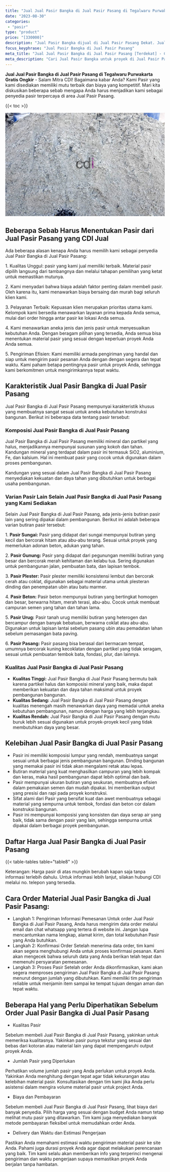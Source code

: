 ```yaml
---
title: "Jual Jual Pasir Bangka di Jual Pasir Pasang di Tegalwaru Purwakarta Gratis Ongkir"
date: "2023-08-30"
categories:
 - "pasir"
type: "product"
price: "[330000]"
description: "Jual Pasir Bangka dijual di Jual Pasir Pasang Dekat. Jual Pasir Bangka ini sering digunakan dalam proyek konstruksi sebagai bahan campuran yang berkualitas dan bersih. Silakan hubungi kami untuk informasi lebih lanjut."
focus_keyphrase: "Jual Pasir Bangka di Jual Pasir Pasang"
meta_title: "Jual Jual Pasir Bangka di Jual Pasir Pasang [Terdekat] - CDI"
meta_description: "Cari Jual Pasir Bangka untuk proyek di Jual Pasir Pasang? Kami menawarkan Jual Pasir Bangka berkualitas untuk bahan campuran. Segera dapatkan penawaran terbaik."
---
```


**Jual Jual Pasir Bangka di Jual Pasir Pasang di Tegalwaru Purwakarta Gratis Ongkir** - Salam Mitra CDI! Bagaimana kabar Anda? Kami Pasir yang kami disediakan memiliki mutu terbaik dan biaya yang kompetitif. Mari kita diskusikan beberapa sebab mengapa Anda harus menjadikan kami sebagai penyedia pasir terpercaya di area Jual Pasir Pasang.

{{< toc >}}

![Jual Jual Pasir Bangka di Jual Pasir Pasang di Tegalwaru Purwakarta Gratis Ongkir](/images/pasir/pasir-bangunan-03.jpg)

## Beberapa Sebab Harus Menentukan Pasir dari Jual Pasir Pasang yang CDI Jual

Ada beberapa alasan kenapa Anda harus memilih kami sebagai penyedia Jual Pasir Bangka di Jual Pasir Pasang:

1\.  Kualitas Unggul: pasir yang kami jual memiliki terbaik. Material pasir dipilih langsung dari tambangnya dan melalui tahapan pemilihan yang ketat untuk memastikan mutunya.

2\.  Kami menyadari bahwa biaya adalah faktor penting dalam membeli pasir. Oleh karena itu, kami menawarkan biaya bersaing dan murah bagi seluruh klien kami.

3\.  Pelayanan Terbaik: Kepuasan klien merupakan prioritas utama kami. Kelompok kami bersedia menawarkan layanan prima kepada Anda semua, mulai dari order hingga antar pasir ke lokasi Anda semua.

4\.  Kami menawarkan aneka jenis dan jenis pasir untuk menyesuaikan kebutuhan Anda. Dengan beragam pilihan yang tersedia, Anda semua bisa menentukan material pasir yang sesuai dengan keperluan proyek Anda Anda semua.

5\.  Pengiriman Efisien: Kami memiliki armada pengiriman yang handal dan siap untuk mengirim pasir pesanan Anda dengan dengan segera dan tepat waktu. Kami paham betapa pentingnya pasir untuk proyek Anda, sehingga kami berkomitmen untuk mengirimkannya tepat waktu.

## Karakteristik Jual Pasir Bangka di Jual Pasir Pasang

Jual Pasir Bangka di Jual Pasir Pasang mempunyai karakteristik khusus yang membuatnya sangat sesuai untuk aneka kebutuhan konstruksi bangunan. Berikut ini beberapa data tentang pasir tersebut:

### Komposisi Jual Pasir Bangka di Jual Pasir Pasang

Jual Pasir Bangka di Jual Pasir Pasang memiliki mineral dan partikel yang halus, menjadikannya mempunyai susunan yang kokoh dan tahan. Kandungan mineral yang terdapat dalam pasir ini termasuk SiO2, aluminium, Fe, dan kalsium. Hal ini membuat pasir yang cocok untuk digunakan dalam proses pembangunan.

Kandungan yang sesuai dalam Jual Pasir Bangka di Jual Pasir Pasang menyediakan kekuatan dan daya tahan yang dibutuhkan untuk berbagai usaha pembangunan.

### Varian Pasir Lain Selain Jual Pasir Bangka di Jual Pasir Pasang yang Kami Sediakan

Selain Jual Pasir Bangka di Jual Pasir Pasang, ada jenis-jenis butiran pasir lain yang sering dipakai dalam pembangunan. Berikut ini adalah beberapa varian butiran pasir tersebut:

1\.  **Pasir Sungai:** Pasir yang didapat dari sungai mempunyai butiran yang kecil dan bercorak hitam atau abu-abu terang. Sesuai untuk proyek yang memerlukan adonan beton, adukan yang tahan.

2\.  **Pasir Gunung:** Pasir yang didapat dari pegunungan memiliki butiran yang besar dan bercorak merah kehitaman dan kelabu tua. Sering digunakan untuk pembangunan jalan, pembuatan bata, dan lapisan tembok.

3\.  **Pasir Plester:** Pasir plester memiliki konsistensi lembut dan bercorak cerah atau coklat, digunakan sebagai material utama untuk plesteran dinding dan penempatan ubin atau batu marmer.

4\.  **Pasir Beton:** Pasir beton mempunyai butiran yang bertingkat homogen dan besar, berwarna hitam, merah terasi, abu-abu. Cocok untuk membuat campuran semen yang tahan dan tahan lama.

5\.  **Pasir Urug:** Pasir tanah urug memiliki butiran yang heterogen dan bercampur dengan banyak bebatuan, berwarna coklat atau abu-abu. Digunakan untuk lapisan lantai sebelum pasang ubin atau pemadatan lahan sebelum pemasangan bata paving.

6\.  **Pasir Pasang:** Pasir pasang bisa berasal dari bermacam tempat, umumnya bercorak kuning kecoklatan dengan partikel yang tidak seragam, sesuai untuk pembuatan tembok bata, fondasi, plur, dan lainnya.

### Kualitas Jual Pasir Bangka di Jual Pasir Pasang

*   **Kualitas Tinggi:** Jual Pasir Bangka di Jual Pasir Pasang bermutu baik karena partikel halus dan komposisi mineral yang baik, maka dapat memberikan kekuatan dan daya tahan maksimal untuk proyek pembangunan bangunan.
*   **Kualitas Sedang:** Jual Pasir Bangka di Jual Pasir Pasang dengan kualitas menengah masih menawarkan daya yang memadai untuk aneka kebutuhan pembangunan, namun dengan harga yang lebih terjangkau.
*   **Kualitas Rendah:** Jual Pasir Bangka di Jual Pasir Pasang dengan mutu buruk lebih sesuai digunakan untuk proyek-proyek kecil yang tidak membutuhkan daya yang besar.

## Kelebihan Jual Pasir Bangka di Jual Pasir Pasang

*   Pasir ini memiliki komposisi lumpur yang rendah, membuatnya sangat sesuai untuk berbagai jenis pembangunan bangunan. Dinding bangunan yang memakai pasir ini tidak akan mengalami retak atau lepas.
*   Butiran material yang kuat menghasilkan campuran yang lebih kompak dan keras, maka hasil pembangunan dapat lebih optimal dan baik.
*   Pasir mempunyai ukuran butiran yang seukuran, membuatnya efisien dalam pemakaian semen dan mudah dipakai. Ini memberikan output yang presisi dan rapi pada proyek konstruksi.
*   Sifat alami dari Pasir yang bersifat kuat dan awet membuatnya sebagai material yang sempurna untuk tembok, fondasi dan beton cor dalam konstruksi bangunan.
*   Pasir ini mempunyai komposisi yang konsisten dan daya serap air yang baik, tidak sama dengan pasir yang lain, sehingga sempurna untuk dipakai dalam berbagai proyek pembangunan.

## Daftar Harga Jual Pasir Bangka di Jual Pasir Pasang

{{< table-tables table="table8" >}}

Keterangan: Harga pasir di atas mungkin berubah kapan saja tanpa informasi terlebih dahulu. Untuk informasi lebih lanjut, silakan hubungi CDI melalui no. telepon yang tersedia.

## Cara Order Material Jual Pasir Bangka di Jual Pasir Pasang:

*   Langkah 1: Pengiriman Informasi Pemesanan
Untuk order Jual Pasir Bangka di Jual Pasir Pasang, Anda harus mengirim data order melalui email dan chat whatsapp yang tertera di website ini. Jangan lupa mencantumkan nama lengkap, alamat kirim, dan total kebutuhan Pasir yang Anda butuhkan.
*   Langkah 2: Konfirmasi Order
Setelah menerima data order, tim kami akan segera menghubungi Anda untuk proses konfirmasi pesanan. Kami akan mengecek bahwa seluruh data yang Anda berikan telah tepat dan memenuhi persyaratan pemesanan.
*   Langkah 3: Proses Pasir
Setelah order Anda dikonfirmasikan, kami akan segera memproses pengiriman Jual Pasir Bangka di Jual Pasir Pasang menurut dengan jumlah yang dibutuhkan. Kami memiliki tim pengiriman reliable untuk menjamin item sampai ke tempat tujuan dengan aman dan tepat waktu.

## Beberapa Hal yang Perlu Diperhatikan Sebelum Order Jual Pasir Bangka di Jual Pasir Pasang

*   Kualitas Pasir

Sebelum membeli Jual Pasir Bangka di Jual Pasir Pasang, yakinkan untuk memeriksa kualitasnya. Yakinkan pasir punya tekstur yang sesuai dan bebas dari kotoran atau material lain yang dapat mempengaruhi output proyek Anda.
*   Jumlah Pasir yang Diperlukan

Perhatikan volume jumlah pasir yang Anda perlukan untuk proyek Anda. Yakinkan Anda menghitung dengan tepat agar tidak kekurangan atau kelebihan material pasir. Konsultasikan dengan tim kami jika Anda perlu asistensi dalam mengira volume material pasir untuk project Anda.
*   Biaya dan Pembayaran

Sebelum membeli Jual Pasir Bangka di Jual Pasir Pasang, lihat biaya dari banyak penyedia. Pilih harga yang sesuai dengan budget Anda namun tetap melihat mutu pasir yang ditawarkan. Tim kami juga menyediakan banyak metode pembayaran fleksibel untuk memudahkan order Anda.
*   Delivery dan Waktu dan Estimasi Pengerjaan

Pastikan Anda memahami estimasi waktu pengiriman material pasir ke site Anda. Pahami juga durasi proyek Anda agar dapat melakukan perencanaan yang baik. Tim kami selalu akan memberikan info yang terperinci mengenai pengiriman dan waktu pengerjaan supaya memastikan proyek Anda berjalan tanpa hambatan.